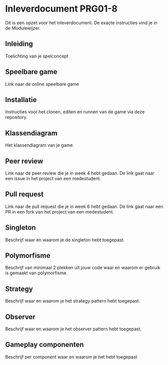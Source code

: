 # Inleverdocument PRG01-8

Dit is een opzet voor het inleverdocument. De exacte instructies vind je in de Modulewijzer.

## Inleiding

Toelichting van je spelconcept

## Speelbare game

Link naar de online speelbare game

## Installatie

Instructies voor het clonen, editen en runnen van de game via deze repository.

## Klassendiagram

Het klassendiagram van je game.

## Peer review

Link naar de peer review die je in week 4 hebt gedaan. De link gaat naar een issue in het project van een medestudent.

## Pull request

Link naar de pull request die je in week 6 hebt gedaan. De link gaat naar een PR in een fork van het project van een medestudent.

## Singleton

Beschrijf waar en waarom je de singleton hebt toegepast.

## Polymorfisme

Beschrijf van minimaal 2 plekken uit jouw code waar en waarom er gebruik is gemaakt van polymorfisme.

## Strategy

Beschrijf waar en waarom je het strategy pattern hebt toegepast.

## Observer

Beschrijf waar en waarom je het observer pattern hebt toegepast.

## Gameplay componenten

Beschrijf per component waar en waarom je het hebt toegepast
